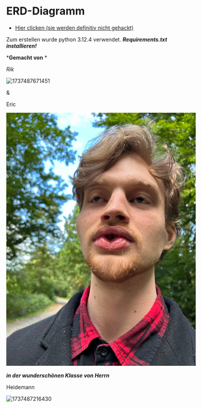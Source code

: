 # ERD-Diagramm

- [Hier clicken (sie werden definitiv nicht gehackt)](https://mermaid.live/view#pako:eNqVVE1vozAQ_SuWz2lECCWE82ovq0qV9raKhAY8Aatgo7Gpyqb572tDShOSrJQLst-8mcd8-cALLZCnHOmHhJKg2SnGOoNk2MEfGZPKskwK9vprvL8DFRUQ20syNlPQ4CVew00YhCA05hJsK61mvBKVQLrE3C-gc7YoMqlGkwCLLJdkq8wfR9DKxrGgaVlBCJ4Odm7pWnFmOfpPpfNc4t2E_d1XxGM_Z0Xwrv03rSWpSdp-Cr0n6fJ5KLTHRrdzNNe6RlBMmgyKAluXwiRSyzd8WMI7iWxuuVfBQceZDJT_lzJD--ZihAXK95kUflhWaNdaddUkF8WeK7s5sfqhFPPeIox-fkDgau4c3lF9Uvge-s_Ppyd9mEYiZTtegdnxK8ZXZ-8zxrZ4e-lyv8WYCupJvnK3SKfcz3T4gjdIDUjhFneoyY7bCt3Gcc8SQG-ednQ86Kz-3auCp5Y6XHDSXVnxdA-1cbdxF06L_0VpQf3RuplIKKTV9DI-E8NrMXB4euAfPA2362UUrTdJHIerYLvePC947-AwWIZBvAqCKF4n8SY8LvjfIWqwjJPV8yqO4jBOtkESRsd_IGx7PA)

Zum erstellen wurde python 3.12.4 verwendet.
***Requirements.txt installieren!***

***Gemacht von** *

*Rik*

![1737487671451](image/readme/1737487671451.jpg)

&

Eric

![1737487936906](image/readme/1737487936906.jpg)

***in der wunderschönen Klasse von Herrn***

Heidemann

![1737487216430](https://file+.vscode-resource.vscode-cdn.net/c%3A/Users/rikam/Desktop/Schulprojekte/lets_meet/LetsMeet/Doku/image/mongodb/1737487216430.png)
